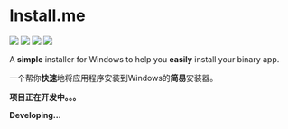 # Install.me
![](https://img.shields.io/badge/license-MIT-blue)
![](https://img.shields.io/badge/version-0.1.0-blue)
![](https://img.shields.io/badge/platform-Win__x86--64-green)
![](https://img.shields.io/badge/state-developing-red)


A **simple** installer for Windows to help you **easily** install your binary app. 

一个帮你**快速**地将应用程序安装到Windows的**简易**安装器。

**项目正在开发中。。。**

**Developing...**